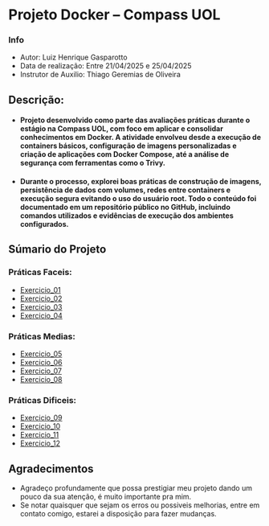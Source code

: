 # Projeto Docker – Compass UOL
### Info
- Autor: Luiz Henrique Gasparotto
- Data de realização: Entre 21/04/2025 e 25/04/2025
- Instrutor de Auxilio: Thiago Geremias de Oliveira

## Descrição:
- #### Projeto desenvolvido como parte das avaliações práticas durante o estágio na Compass UOL, com foco em aplicar e consolidar conhecimentos em Docker. A atividade envolveu desde a execução de containers básicos, configuração de imagens personalizadas e criação de aplicações com Docker Compose, até a análise de segurança com ferramentas como o Trivy.
- #### Durante o processo, explorei boas práticas de construção de imagens, persistência de dados com volumes, redes entre containers e execução segura evitando o uso do usuário root. Todo o conteúdo foi documentado em um repositório público no GitHub, incluindo comandos utilizados e evidências de execução dos ambientes configurados.


## Súmario do Projeto
### Práticas Faceis:
- [Exercicio_01](https://github.com/gasparotto-l/Docker/tree/main/Exercicio_01)
- [Exercicio_02]()
- [Exercicio_03]()
- [Exercicio_04]()
### Práticas Medias:
- [Exercicio_05]()
- [Exercicio_06]()
- [Exercicio_07]()
- [Exercicio_08]()
### Práticas Dificeis:
- [Exercicio_09]()
- [Exercicio_10]()
- [Exercicio_11]()
- [Exercicio_12]()

## Agradecimentos
- Agradeço profundamente que possa prestigiar meu projeto dando um pouco da sua atenção, é muito importante pra mim.
- Se notar quaisquer que sejam os erros ou possiveis melhorias, entre em contato comigo, estarei a disposição para fazer mudanças.
